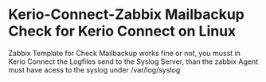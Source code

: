 # Kerio-Connect-Zabbix Mailbackup Check for Kerio Connect on Linux

Zabbix Template for Check Mailbackup works fine or not, you musst in Kerio Connect the Logfiles send to the Syslog Server, than the zabbix Agent must have acess to the syslog under /var/log/syslog

